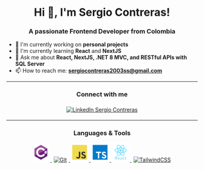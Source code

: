 <h1 align="center">Hi 👋, I'm Sergio Contreras!</h1>
<h3 align="center">A passionate Frontend Developer from Colombia</h3>

- 🔭 I'm currently working on **personal projects**  
- 🌱 I'm currently learning **React** and **NextJS**  
- 💬 Ask me about **React, NextJS, .NET 8 MVC, and RESTful APIs with SQL Server**  
- 📫 How to reach me: **sergiocontreras2003ss@gmail.com**

---

<h3 align="center">Connect with me</h3>
<p align="center">
  <a href="https://www.linkedin.com/in/sergio-contreras-7ab49224a/" target="_blank" rel="noreferrer">
    <img 
      src="https://raw.githubusercontent.com/rahuldkjain/github-profile-readme-generator/master/src/images/icons/Social/linked-in-alt.svg" 
      alt="LinkedIn Sergio Contreras" 
      height="30" 
      width="40" 
      style="background: rgba(255, 255, 255, 0.8); border-radius: 5px; padding: 5px;" 
    />
  </a>
</p>

---

<h3 align="center">Languages &amp; Tools</h3>
<p align="center">
  <!-- C# -->
  <a href="https://www.w3schools.com/cs/" target="_blank" rel="noreferrer">
    <img 
      src="https://raw.githubusercontent.com/devicons/devicon/master/icons/csharp/csharp-original.svg" 
      alt="C#" 
      width="40" 
      height="40"
      style="background: rgba(255, 255, 255, 0.8); border-radius: 5px; padding: 5px;"
    />
  </a>


  <!-- Git -->
  <a href="https://git-scm.com/" target="_blank" rel="noreferrer">
    <img 
      src="https://www.vectorlogo.zone/logos/git-scm/git-scm-icon.svg" 
      alt="Git" 
      width="40" 
      height="40"
      style="background: rgba(255, 255, 255, 0.8); border-radius: 5px; padding: 5px;"
    />
  </a>

  <!-- JavaScript -->
  <a href="https://developer.mozilla.org/en-US/docs/Web/JavaScript" target="_blank" rel="noreferrer">
    <img 
      src="https://raw.githubusercontent.com/devicons/devicon/master/icons/javascript/javascript-original.svg" 
      alt="JavaScript" 
      width="40" 
      height="40"
      style="background: rgba(255, 255, 255, 0.8); border-radius: 5px; padding: 5px;"
    />
  </a>

  <!-- TypeScript -->
  <a href="https://www.typescriptlang.org/" target="_blank" rel="noreferrer">
    <img 
      src="https://raw.githubusercontent.com/devicons/devicon/master/icons/typescript/typescript-original.svg" 
      alt="TypeScript" 
      width="40" 
      height="40"
      style="background: rgba(255, 255, 255, 0.8); border-radius: 5px; padding: 5px;"
    />
  </a>
  <!-- React -->
  <a href="https://reactjs.org/" target="_blank" rel="noreferrer">
    <img 
      src="https://raw.githubusercontent.com/devicons/devicon/master/icons/react/react-original-wordmark.svg" 
      alt="React" 
      width="40" 
      height="40"
      style="background: rgba(255, 255, 255, 0.8); border-radius: 5px; padding: 5px;"
    />
  </a>

  <!-- Tailwind CSS -->
  <a href="https://tailwindcss.com/" target="_blank" rel="noreferrer">
    <img 
      src="https://www.vectorlogo.zone/logos/tailwindcss/tailwindcss-icon.svg" 
      alt="TailwindCSS" 
      width="40" 
      height="40"
      style="background: rgba(255, 255, 255, 0.8); border-radius: 5px; padding: 5px;"
    />
  </a>
</p>
